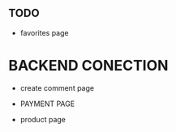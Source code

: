## TODO

 - favorites page

# BACKEND CONECTION

 - create comment page

 - PAYMENT PAGE 

 - product page 